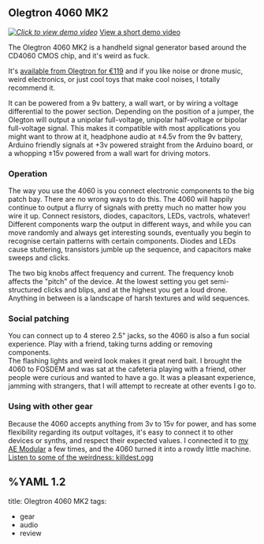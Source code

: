 ## Olegtron 4060 MK2

*[![Click to view demo video](/audiogear/olegtron4060still.700w.jpg)](/audiogear/olegtron4060.mp4)*
[View a short demo video](/audiogear/olegtron4060.mp4)

The Olegtron 4060 MK2 is a handheld signal generator based around the CD4060 CMOS chip, and it's weird as fuck.  

It's [available from Olegtron for €119](https://www.olegtron.com/olegtron-4060) and if you like noise or drone music, weird electronics, or just cool toys that make cool noises, I totally recommend it.  

It can be powered from a 9v battery, a wall wart, or by wiring a voltage differential to the power section. Depending on the position of a jumper, the Olegton will output a unipolar full-voltage, unipolar half-voltage or bipolar full-voltage signal. This makes it compatible with most applications you might want to throw at it, headphone audio at ±4.5v from the 9v battery, Arduino friendly signals at +3v powered straight from the Arduino board, or a whopping ±15v powered from a wall wart for driving motors.

### Operation
The way you use the 4060 is you connect electronic components to the big patch bay. There are no wrong ways to do this. The 4060 will happily continue to output a flurry of signals with pretty much no matter how you wire it up. Connect resistors, diodes, capacitors, LEDs, vactrols, whatever! Different components warp the output in different ways, and while you can move randomly and always get interesting sounds, eventually you begin to recognise certain patterns with certain components. Diodes and LEDs cause stuttering, transistors jumble up the sequence, and capacitors make sweeps and clicks.

The two big knobs affect frequency and current. The frequency knob affects the "pitch" of the device. At the lowest setting you get semi-structured clicks and blips, and at the highest you get a loud drone. Anything in between is a landscape of harsh textures and wild sequences.

### Social patching
You can connect up to 4 stereo 2.5" jacks, so the 4060 is also a fun social experience. Play with a friend, taking turns adding or removing components.  
The flashing lights and weird look makes it great nerd bait. I brought the 4060 to FOSDEM and was sat at the cafeteria playing with a friend, other people were curious and wanted to have a go. It was a pleasant experience, jamming with strangers, that I will attempt to recreate at other events I go to.

### Using with other gear
Because the 4060 accepts anything from 3v to 15v for power, and has some flexibility regarding its output voltages, it's easy to connect it to other devices or synths, and respect their expected values. I connected it to [my AE Modular](/things/ae-modular) a few times, and the 4060 turned it into a rowdy little machine. [Listen to some of the weirdness: killdest.ogg](/audiogear/killdest.ogg)


%YAML 1.2
---
title: Olegtron 4060 MK2
tags:
  - gear
  - audio
  - review